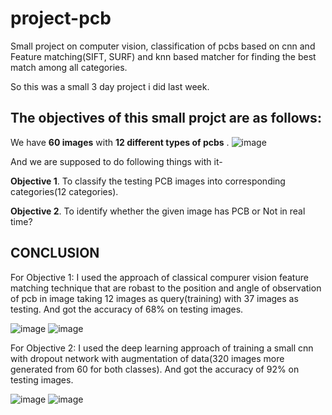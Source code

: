 # project-pcb

Small project on computer vision, classification of pcbs based on cnn and Feature matching(SIFT, SURF) and knn based matcher for finding the best match among all categories.

So this was a small 3 day project i did last week.

## The objectives of this small projct are as follows: 

We have **60 images** with **12 different types of
pcbs** . 
![image](https://user-images.githubusercontent.com/32160223/125993367-2fae5318-9ffb-4cfb-9454-0592f2084e5e.png)


And we are supposed to do following things with it-

**Objective 1**. To classify the testing PCB images into corresponding categories(12 categories).

**Objective 2**. To identify whether the given image has PCB or Not in real time?



## **CONCLUSION**

For Objective 1: I  used the approach of classical compurer vision feature matching technique that are robast to the position and angle of observation of pcb in image taking 12 images as query(training) with 37 images  as testing. And got the accuracy of 68% on testing images.

![image](https://user-images.githubusercontent.com/32160223/125993448-55474dd1-b6e2-4ce3-8856-2a3eba06964e.png)
![image](https://user-images.githubusercontent.com/32160223/125994589-4aec3796-4a73-4dce-949a-4c5f7c969b0d.png)


For Objective 2: I used the deep learning approach of training a small cnn with dropout network with augmentation of data(320 images more generated from 60 for both classes). And got the accuracy of 92% on testing images.

![image](https://user-images.githubusercontent.com/32160223/125993578-57234c3f-7dd8-4f46-806a-49d2e7ed51df.png)
![image](https://user-images.githubusercontent.com/32160223/125993593-2ef21071-363c-429e-b35a-d1d554afbb34.png)


